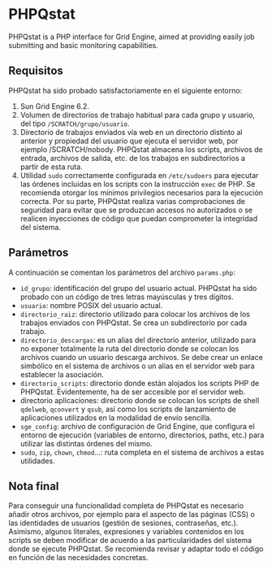 PHPQstat
========

PHPQstat is a PHP interface for Grid Engine, aimed at providing easily job
submitting and basic monitoring capabilities.

Requisitos
----------

PHPQstat ha sido probado satisfactoriamente en el siguiente entorno:

1. Sun Grid Engine 6.2.
2. Volumen de directorios de trabajo habitual para cada grupo y usuario, del
   tipo `/SCRATCH/grupo/usuario`.
3. Directorio de trabajos enviados vía web en un directorio distinto al anterior
   y propiedad del usuario que ejecuta el servidor web, por ejemplo
   /SCRATCH/nobody. PHPQstat almacena los scripts, archivos de entrada,
   archivos de salida, etc. de los trabajos en subdirectorios a partir de esta
   ruta.
4. Utilidad `sudo` correctamente configurada en `/etc/sudoers` para ejecutar las
   órdenes incluidas en los scripts con la instrucción `exec` de PHP. Se
   recomienda otorgar los mínimos privilegios necesarios para la ejecución
   correcta. Por su parte, PHPQstat realiza varias comprobaciones de seguridad
   para evitar que se produzcan accesos no autorizados o se realicen inyecciones
   de código que puedan comprometer la integridad del sistema.

Parámetros
----------

A continuación se comentan los parámetros del archivo `params.php`:

* `id_grupo`: identificación del grupo del usuario actual. PHPQstat ha sido
  probado con un código de tres letras mayúsculas y tres dígitos.
* `usuario`: nombre POSIX del usuario actual.
* `directorio_raiz`: directorio utilizado para colocar los archivos de los
  trabajos enviados con PHPQstat. Se crea un subdirectorio por cada trabajo.
* `directorio_descargas`: es un alias del directorio anterior, utilizado para
  no exponer totalmente la ruta del directorio donde se colocan los archivos
  cuando un usuario descarga archivos. Se debe crear un enlace simbólico en el
  sistema de archivos o un alias en el servidor web para establecer la
  asociación.
* `directorio_scripts`: directorio donde están alojados los scripts PHP de
  PHPQstat. Evidentemente, ha de ser accesible por el servidor web.
* directorio aplicaciones: directorio donde se colocan los scripts de shell
  `qdelweb`, `qconvert` y `qsub`, así como los scripts de lanzamiento de
  aplicaciones utilizados en la modalidad de envío sencilla.
* `sge_config`: archivo de configuración de Grid Engine, que configura el
  entorno de ejecución (variables de entorno, directorios, paths, etc.) para
  utilizar las distintas órdenes del mismo.
* `sudo`, `zip`, `chown`, `chmod`...: ruta completa en el sistema de archivos a
  estas utilidades.

Nota final
----------

Para conseguir una funcionalidad completa de PHPQstat es necesario añadir otros
archivos, por ejemplo para el aspecto de las páginas (CSS) o las identidades de
usuarios (gestión de sesiones, contraseñas, etc.). Asimismo, algunos literales,
expresiones y variables contenidos en los scripts se deben modificar de
acuerdo a las particularidades del sistema donde se ejecute PHPQstat. Se
recomienda revisar y adaptar todo el código en función de las necesidades
concretas.
